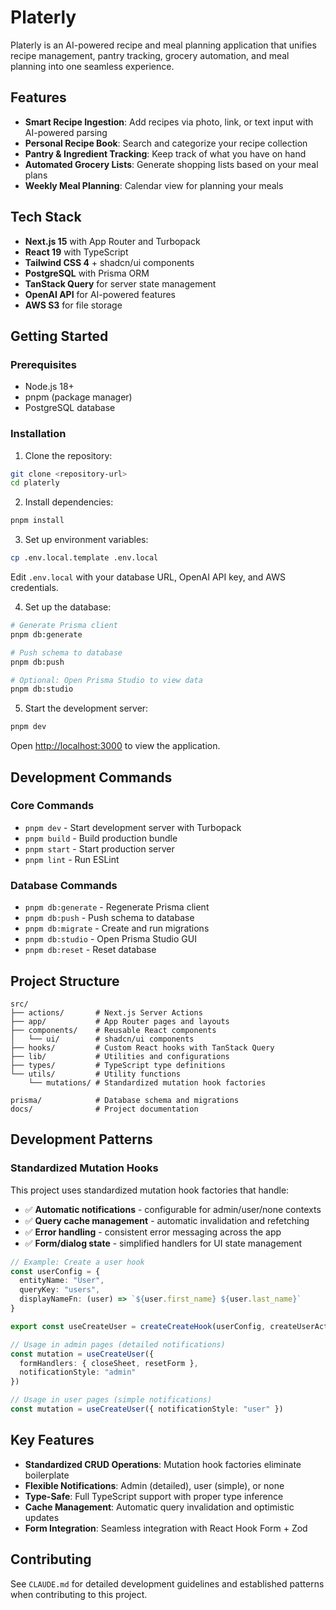# Platerly

Platerly is an AI-powered recipe and meal planning application that unifies recipe management, pantry tracking, grocery automation, and meal planning into one seamless experience.

## Features

- **Smart Recipe Ingestion**: Add recipes via photo, link, or text input with AI-powered parsing
- **Personal Recipe Book**: Search and categorize your recipe collection
- **Pantry & Ingredient Tracking**: Keep track of what you have on hand
- **Automated Grocery Lists**: Generate shopping lists based on your meal plans
- **Weekly Meal Planning**: Calendar view for planning your meals

## Tech Stack

- **Next.js 15** with App Router and Turbopack
- **React 19** with TypeScript
- **Tailwind CSS 4** + shadcn/ui components
- **PostgreSQL** with Prisma ORM
- **TanStack Query** for server state management
- **OpenAI API** for AI-powered features
- **AWS S3** for file storage

## Getting Started

### Prerequisites

- Node.js 18+ 
- pnpm (package manager)
- PostgreSQL database

### Installation

1. Clone the repository:
```bash
git clone <repository-url>
cd platerly
```

2. Install dependencies:
```bash
pnpm install
```

3. Set up environment variables:
```bash
cp .env.local.template .env.local
```
Edit `.env.local` with your database URL, OpenAI API key, and AWS credentials.

4. Set up the database:
```bash
# Generate Prisma client
pnpm db:generate

# Push schema to database
pnpm db:push

# Optional: Open Prisma Studio to view data
pnpm db:studio
```

5. Start the development server:
```bash
pnpm dev
```

Open [http://localhost:3000](http://localhost:3000) to view the application.

## Development Commands

### Core Commands
- `pnpm dev` - Start development server with Turbopack
- `pnpm build` - Build production bundle
- `pnpm start` - Start production server
- `pnpm lint` - Run ESLint

### Database Commands
- `pnpm db:generate` - Regenerate Prisma client
- `pnpm db:push` - Push schema to database
- `pnpm db:migrate` - Create and run migrations
- `pnpm db:studio` - Open Prisma Studio GUI
- `pnpm db:reset` - Reset database

## Project Structure

```
src/
├── actions/       # Next.js Server Actions
├── app/           # App Router pages and layouts
├── components/    # Reusable React components
│   └── ui/        # shadcn/ui components
├── hooks/         # Custom React hooks with TanStack Query
├── lib/           # Utilities and configurations
├── types/         # TypeScript type definitions
└── utils/         # Utility functions
    └── mutations/ # Standardized mutation hook factories

prisma/            # Database schema and migrations
docs/              # Project documentation
```

## Development Patterns

### Standardized Mutation Hooks
This project uses standardized mutation hook factories that handle:
- ✅ **Automatic notifications** - configurable for admin/user/none contexts
- ✅ **Query cache management** - automatic invalidation and refetching
- ✅ **Error handling** - consistent error messaging across the app
- ✅ **Form/dialog state** - simplified handlers for UI state management

```typescript
// Example: Create a user hook
const userConfig = {
  entityName: "User",
  queryKey: "users",
  displayNameFn: (user) => `${user.first_name} ${user.last_name}`
}

export const useCreateUser = createCreateHook(userConfig, createUserAction)

// Usage in admin pages (detailed notifications)
const mutation = useCreateUser({
  formHandlers: { closeSheet, resetForm },
  notificationStyle: "admin"
})

// Usage in user pages (simple notifications)
const mutation = useCreateUser({ notificationStyle: "user" })
```

## Key Features

- **Standardized CRUD Operations**: Mutation hook factories eliminate boilerplate
- **Flexible Notifications**: Admin (detailed), user (simple), or none 
- **Type-Safe**: Full TypeScript support with proper type inference
- **Cache Management**: Automatic query invalidation and optimistic updates
- **Form Integration**: Seamless integration with React Hook Form + Zod

## Contributing

See `CLAUDE.md` for detailed development guidelines and established patterns when contributing to this project.
